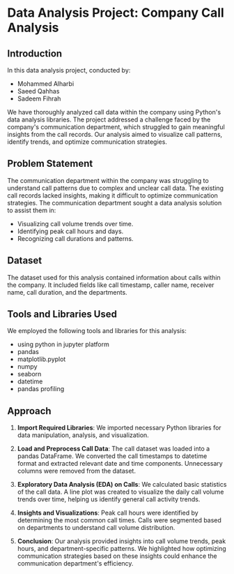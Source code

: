 # Data Analysis Project: Company Call Analysis

## Introduction

In this data analysis project, conducted by:
- Mohammed Alharbi
- Saeed Qahhas
- Sadeem Fihrah

We have thoroughly analyzed call data within the company using Python's data analysis libraries. The project addressed a challenge faced by the company's communication department, which struggled to gain meaningful insights from the call records. Our analysis aimed to visualize call patterns, identify trends, and optimize communication strategies.

## Problem Statement

The communication department within the company was struggling to understand call patterns due to complex and unclear call data. The existing call records lacked insights, making it difficult to optimize communication strategies. The communication department sought a data analysis solution to assist them in:

- Visualizing call volume trends over time.
- Identifying peak call hours and days.
- Recognizing call durations and patterns.

## Dataset

The dataset used for this analysis contained information about calls within the company. It included fields like call timestamp, caller name, receiver name, call duration, and the departments.

## Tools and Libraries Used

We employed the following tools and libraries for this analysis:

- using python in jupyter platform
- pandas
- matplotlib.pyplot
- numpy
- seaborn
- datetime
- pandas profiling

## Approach

1. **Import Required Libraries**: We imported necessary Python libraries for data manipulation, analysis, and visualization.

2. **Load and Preprocess Call Data**: The call dataset was loaded into a pandas DataFrame. We converted the call timestamps to datetime format and extracted relevant date and time components. Unnecessary columns were removed from the dataset.

3. **Exploratory Data Analysis (EDA) on Calls**: We calculated basic statistics of the call data. A line plot was created to visualize the daily call volume trends over time, helping us identify general call activity trends.

4. **Insights and Visualizations**: Peak call hours were identified by determining the most common call times. Calls were segmented based on departments to understand call volume distribution.

5. **Conclusion**: Our analysis provided insights into call volume trends, peak hours, and department-specific patterns. We highlighted how optimizing communication strategies based on these insights could enhance the communication department's efficiency.


